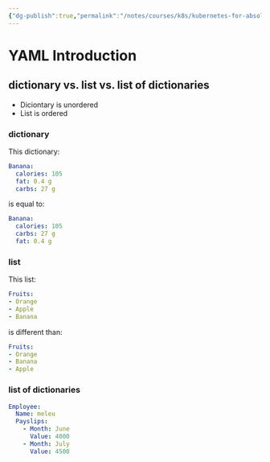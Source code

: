 ```yaml
---
{"dg-publish":true,"permalink":"/notes/courses/k8s/kubernetes-for-absolute-beginners/04-yaml-introduction/"}
---
```

# YAML Introduction

## dictionary vs. list vs. list of dictionaries

- Diciontary is unordered
- List is ordered

### dictionary

This dictionary:
```yaml
Banana:
  calories: 105
  fat: 0.4 g
  carbs: 27 g
```
is equal to:
```yaml
Banana:
  calories: 105
  carbs: 27 g
  fat: 0.4 g
```


### list

This list:
```yaml
Fruits:
- Orange
- Apple
- Banana
```
is different than:
```yaml
Fruits:
- Orange
- Banana
- Apple
```

### list of dictionaries

```yaml
Employee:
  Name: meleu
  Payslips:
    - Month: June
      Value: 4000
    - Month: July
      Value: 4500
```